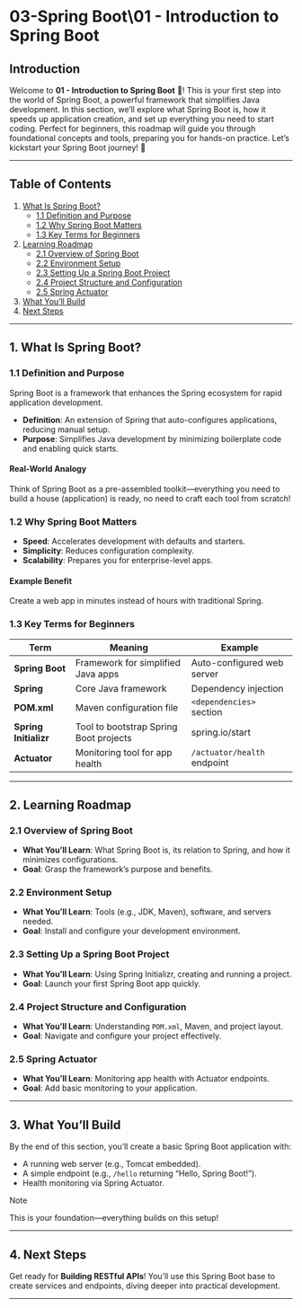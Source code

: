 # 03-Spring Boot\01 - Introduction to Spring Boot

## Introduction

Welcome to **01 - Introduction to Spring Boot** 🌟! This is your first step into the world of Spring Boot, a powerful framework that simplifies Java development. In this section, we’ll explore what Spring Boot is, how it speeds up application creation, and set up everything you need to start coding. Perfect for beginners, this roadmap will guide you through foundational concepts and tools, preparing you for hands-on practice. Let’s kickstart your Spring Boot journey! 🚀

---

## Table of Contents

1. [What Is Spring Boot?](#1-what-is-spring-boot)
   - [1.1 Definition and Purpose](#11-definition-and-purpose)
   - [1.2 Why Spring Boot Matters](#12-why-spring-boot-matters)
   - [1.3 Key Terms for Beginners](#13-key-terms-for-beginners)
2. [Learning Roadmap](#2-learning-roadmap)
   - [2.1 Overview of Spring Boot](#21-overview-of-spring-boot)
   - [2.2 Environment Setup](#22-environment-setup)
   - [2.3 Setting Up a Spring Boot Project](#23-setting-up-a-spring-boot-project)
   - [2.4 Project Structure and Configuration](#24-project-structure-and-configuration)
   - [2.5 Spring Actuator](#25-spring-actuator)
3. [What You’ll Build](#3-what-youll-build)
4. [Next Steps](#4-next-steps)

---

## 1. What Is Spring Boot?

### 1.1 Definition and Purpose

Spring Boot is a framework that enhances the Spring ecosystem for rapid application development.

- **Definition**: An extension of Spring that auto-configures applications, reducing manual setup.
- **Purpose**: Simplifies Java development by minimizing boilerplate code and enabling quick starts.

#### Real-World Analogy

Think of Spring Boot as a pre-assembled toolkit—everything you need to build a house (application) is ready, no need to craft each tool from scratch!

### 1.2 Why Spring Boot Matters

- **Speed**: Accelerates development with defaults and starters.
- **Simplicity**: Reduces configuration complexity.
- **Scalability**: Prepares you for enterprise-level apps.

#### Example Benefit

Create a web app in minutes instead of hours with traditional Spring.

### 1.3 Key Terms for Beginners

| Term              | Meaning                                      | Example                     |
|-------------------|----------------------------------------------|-----------------------------|
| **Spring Boot**   | Framework for simplified Java apps           | Auto-configured web server  |
| **Spring**        | Core Java framework                          | Dependency injection        |
| **POM.xml**       | Maven configuration file                     | `<dependencies>` section    |
| **Spring Initializr** | Tool to bootstrap Spring Boot projects   | spring.io/start             |
| **Actuator**      | Monitoring tool for app health               | `/actuator/health` endpoint |

---

## 2. Learning Roadmap

### 2.1 Overview of Spring Boot

- **What You’ll Learn**: What Spring Boot is, its relation to Spring, and how it minimizes configurations.
- **Goal**: Grasp the framework’s purpose and benefits.

### 2.2 Environment Setup

- **What You’ll Learn**: Tools (e.g., JDK, Maven), software, and servers needed.
- **Goal**: Install and configure your development environment.

### 2.3 Setting Up a Spring Boot Project

- **What You’ll Learn**: Using Spring Initializr, creating and running a project.
- **Goal**: Launch your first Spring Boot app quickly.

### 2.4 Project Structure and Configuration

- **What You’ll Learn**: Understanding `POM.xml`, Maven, and project layout.
- **Goal**: Navigate and configure your project effectively.

### 2.5 Spring Actuator

- **What You’ll Learn**: Monitoring app health with Actuator endpoints.
- **Goal**: Add basic monitoring to your application.

---

## 3. What You’ll Build

By the end of this section, you’ll create a basic Spring Boot application with:
- A running web server (e.g., Tomcat embedded).
- A simple endpoint (e.g., `/hello` returning “Hello, Spring Boot!”).
- Health monitoring via Spring Actuator.

>[!NOTE]
>This is your foundation—everything builds on this setup!

---

## 4. Next Steps

Get ready for **Building RESTful APIs**! You’ll use this Spring Boot base to create services and endpoints, diving deeper into practical development.

---
